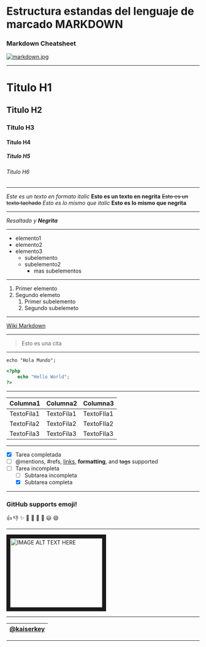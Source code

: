 # Estructura estandas del lenguaje de marcado **MARKDOWN**
### Markdown Cheatsheet
<!-- Agregar IMagenes -->
[![markdown.jpg](https://i.postimg.cc/nzSPWWxh/markdown.jpg)](https://postimg.cc/YGgRGbj5)

<!-- Tutulos -->
___
# Titulo H1
## Titulo H2
### Titulo H3
#### Titulo H4
##### Titulo H5
###### Titulo H6

<!-- Tipos de resaltado -->
___
*Este es un texto en formato italic*
**Esto es un texto en negrita**
~~Esto es un texto tachado~~
_Esto es lo mismo que italic_
__Esto es lo mismo que negrita__

<!-- Combinando resaltados -->
___
*Resaltado y **Negrita***

<!-- Listas desordenadas UL -->
___
* elemento1
* elemento2
* elemento3
  * subelemento
  * subelemento2
    * mas subelementos

<!-- LIstas ordenadas OL -->
___
1. Primer elemento
2. Segundo elemeto
   1. Primer subelemento
   2. Segundo subelemeto
___
<!-- Enlaces -->
[Wiki Markdown](https://es.wikipedia.org/wiki/Markdown "Pagina web de Markdown")
<!-- Linea divisiora -->
---
<!-- Citas, referencias -->

> Esto es una cita

<!-- Colocar codigo -->
___
`echo "Hola Mundo";`

```php
<?php
    echo "Hello World";
?>

```
___
<!-- Generar tablas -->

|Columna1|Columna2|Columna3|
|--------|--------|--------|
|TextoFila1|TextoFila1|TextoFIla1|
|TextoFila2|TextoFila2|TextoFIla2|
|TextoFila3|TextoFila3|TextoFIla3|
___

<!-- Listas de tareas -->
- [x] Tarea completada
- [ ] @mentions, #refs, [links](),
**formatting**, and <del>tags</del>
supported
- [ ] Tarea incompleta
  - [ ] Subtarea incompleta
  - [x] Subtarea completa

<!-- Emoji -->
___
### **GitHub supports emoji!**
:+1: :-1: :sparkles: :camel: :tada:
:rocket: :metal: :smiley: :smile: 

<!-- VIdeos de youtube con html-->
___
<a href="http://www.youtube.com/watch?feature=player_embedded&v=YOUTUBE_VIDEO_ID_HERE
" target="_blank"><img src="http://img.youtube.com/vi/YOUTUBE_VIDEO_ID_HERE/0.jpg" 
alt="IMAGE ALT TEXT HERE" width="240" height="180" border="10" /></a>

<!-- Menciones nombres de usuarios -->
___


 |[@kaiserkey](https://github.com/kaiserkey)|
 | - |

 ___